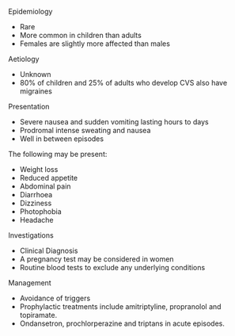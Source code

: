 Epidemiology  
* Rare
* More common in children than adults
* Females are slightly more affected than males

  
Aetiology   
* Unknown
* 80% of children and 25% of adults who develop CVS also have migraines

  
Presentation   
* Severe nausea and sudden vomiting lasting hours to days
* Prodromal intense sweating and nausea
* Well in between episodes

  
The following may be present:   
* Weight loss
* Reduced appetite
* Abdominal pain
* Diarrhoea
* Dizziness
* Photophobia
* Headache

  
Investigations   
* Clinical Diagnosis
* A pregnancy test may be considered in women
* Routine blood tests to exclude any underlying conditions

  
Management   
* Avoidance of triggers
* Prophylactic treatments include amitriptyline, propranolol and topiramate.
* Ondansetron, prochlorperazine and triptans in acute episodes.
